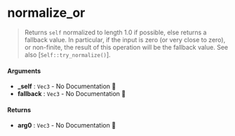 # normalize\_or

>  Returns `self` normalized to length 1.0 if possible, else returns a
>  fallback value.
>  In particular, if the input is zero (or very close to zero), or non-finite,
>  the result of this operation will be the fallback value.
>  See also [`Self::try_normalize()`].

#### Arguments

- **\_self** : `Vec3` \- No Documentation 🚧
- **fallback** : `Vec3` \- No Documentation 🚧

#### Returns

- **arg0** : `Vec3` \- No Documentation 🚧